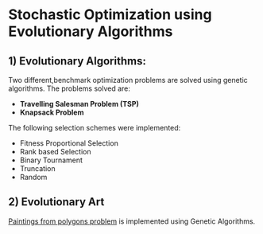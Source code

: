 # Stochastic Optimization using Evolutionary Algorithms

## 1) Evolutionary Algorithms:
Two different,benchmark optimization problems are solved using genetic algorithms. The problems solved are:

* **Travelling Salesman Problem (TSP)**
* **Knapsack Problem**


The following selection schemes were implemented:
* Fitness Proportional Selection
* Rank based Selection
* Binary Tournament
* Truncation
* Random


## 2) Evolutionary Art
[Paintings from polygons problem](https://rogerjohansson.blog/2008/12/07/genetic-programming-evolution-of-mona-lisa/) is implemented using Genetic Algorithms.
